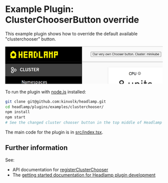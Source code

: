 # Example Plugin: ClusterChooserButton override

This example plugin shows how to override the default available "clusterchooser" button.

![screenshot of the cluster chooser button](../../../docs/development/plugins/images/clusterchooser.png)

To run the plugin with [node.js](https://nodejs.org/en/) installed:

```bash
git clone git@github.com:kinvolk/headlamp.git
cd headlamp/plugins/examples/clusterchooser/
npm install
npm start
# See the changed cluster chooser button in the top middle of Headlamp
```

The main code for the plugin is in [src/index.tsx](src/index.tsx).

## Further information

See:

- API documentation for [registerClusterChooser](https://kinvolk.github.io/headlamp/docs/latest/development/api/classes/plugin_registry.registry/#registerclusterchooser)
- The [getting started documentation for Headlamp plugin development](https://kinvolk.github.io/headlamp/docs/latest/development/plugins/building/)
